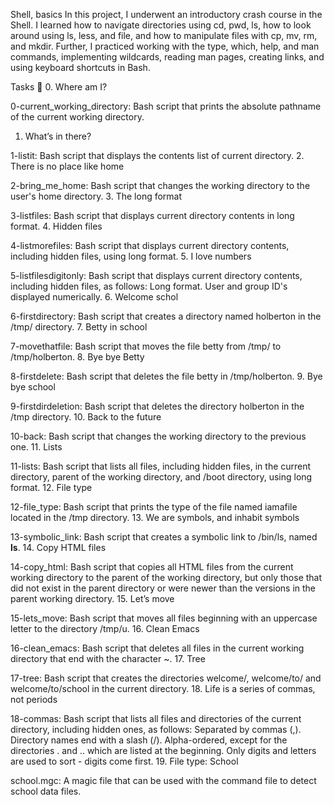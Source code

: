 Shell, basics
In this project, I underwent an introductory crash course in the Shell. I learned how to navigate directories using cd, pwd, ls, how to look around using ls, less, and file, and how to manipulate files with cp, mv, rm, and mkdir. Further, I practiced working with the type, which, help, and man commands, implementing wildcards, reading man pages, creating links, and using keyboard shortcuts in Bash.

Tasks 📃
0. Where am I?

0-current_working_directory: Bash script that prints the absolute pathname of the current working directory.
1. What’s in there?

1-listit: Bash script that displays the contents list of current directory.
2. There is no place like home

2-bring_me_home: Bash script that changes the working directory to the user's home directory.
3. The long format

3-listfiles: Bash script that displays current directory contents in long format.
4. Hidden files

4-listmorefiles: Bash script that displays current directory contents, including hidden files, using long format.
5. I love numbers

5-listfilesdigitonly: Bash script that displays current directory contents, including hidden files, as follows:
Long format.
User and group ID's displayed numerically.
6. Welcome schol

6-firstdirectory: Bash script that creates a directory named holberton in the /tmp/ directory.
7. Betty in school

7-movethatfile: Bash script that moves the file betty from /tmp/ to /tmp/holberton.
8. Bye bye Betty

8-firstdelete: Bash script that deletes the file betty in /tmp/holberton.
9. Bye bye school

9-firstdirdeletion: Bash script that deletes the directory holberton in the /tmp directory.
10. Back to the future

10-back: Bash script that changes the working directory to the previous one.
11. Lists

11-lists: Bash script that lists all files, including hidden files, in the current directory, parent of the working directory, and /boot directory, using long format.
12. File type

12-file_type: Bash script that prints the type of the file named iamafile located in the /tmp directory.
13. We are symbols, and inhabit symbols

13-symbolic_link: Bash script that creates a symbolic link to /bin/ls, named __ls__.
14. Copy HTML files

14-copy_html: Bash script that copies all HTML files from the current working directory to the parent of the working directory, but only those that did not exist in the parent directory or were newer than the versions in the parent working directory.
15. Let’s move

15-lets_move: Bash script that moves all files beginning with an uppercase letter to the directory /tmp/u.
16. Clean Emacs

16-clean_emacs: Bash script that deletes all files in the current working directory that end with the character ~.
17. Tree

17-tree: Bash script that creates the directories welcome/, welcome/to/ and welcome/to/school in the current directory.
18. Life is a series of commas, not periods

18-commas: Bash script that lists all files and directories of the current directory, including hidden ones, as follows:
Separated by commas (,).
Directory names end with a slash (/).
Alpha-ordered, except for the directories . and .. which are listed at the beginning.
Only digits and letters are used to sort - digits come first.
19. File type: School

school.mgc: A magic file that can be used with the command file to detect school data files.

